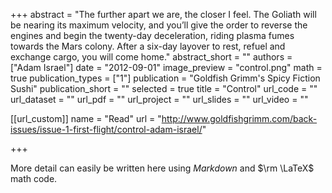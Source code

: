+++
abstract = "The further apart we are, the closer I feel. The Goliath will be nearing its maximum velocity, and you’ll give the order to reverse the engines and begin the twenty-day deceleration, riding plasma fumes towards the Mars colony. After a six-day layover to rest, refuel and exchange cargo, you will come home."
abstract_short = ""
authors = ["Adam Israel"]
date = "2012-09-01"
image_preview = "control.png"
math = true
publication_types = ["1"]
publication = "Goldfish Grimm's Spicy Fiction Sushi"
publication_short = ""
selected = true
title = "Control"
url_code = ""
url_dataset = ""
url_pdf = ""
url_project = ""
url_slides = ""
url_video = ""

[[url_custom]]
    name = "Read"
    url = "http://www.goldfishgrimm.com/back-issues/issue-1-first-flight/control-adam-israel/"

+++

More detail can easily be written here using *Markdown* and $\rm \LaTeX$ math code.
